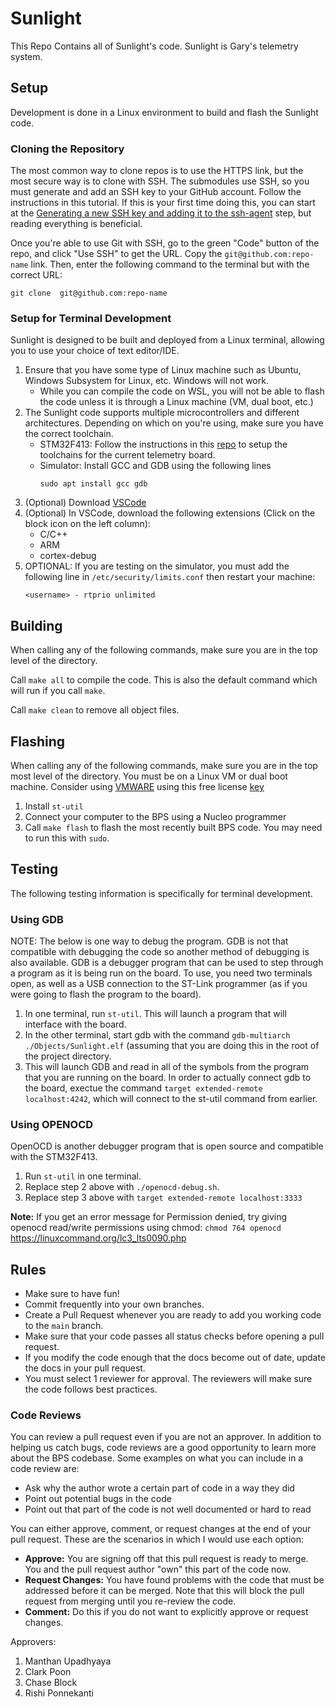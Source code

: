 # Sunlight
This Repo Contains all of Sunlight's code. Sunlight is Gary's telemetry system.

## Setup
Development is done in a Linux environment to build and flash the Sunlight code.

### Cloning the Repository
The most common way to clone repos is to use the HTTPS link, but the most secure way is to clone with SSH. The submodules use SSH, so you must generate and add an SSH key to your GitHub account. Follow the instructions in this tutorial. If this is your first time doing this, you can start at the [Generating a new SSH key and adding it to the ssh-agent](https://docs.github.com/en/github/authenticating-to-github/generating-a-new-ssh-key-and-adding-it-to-the-ssh-agent) step, but reading everything is beneficial.

Once you're able to use Git with SSH, go to the green "Code" button of the repo, and click "Use SSH" to get the URL. Copy the `git@github.com:repo-name` link. Then, enter the following command to the terminal but with the correct URL:

```
git clone  git@github.com:repo-name
```

### Setup for Terminal Development
Sunlight is designed to be built and deployed from a Linux terminal, allowing you to use your choice of text editor/IDE.
1. Ensure that you have some type of Linux machine such as Ubuntu, Windows Subsystem for Linux, etc. Windows will not work.
    - While you can compile the code on WSL, you will not be able to flash the code unless it is through a Linux machine (VM, dual boot, etc.)
2. The Sunlight code supports multiple microcontrollers and different architectures. Depending on which on you're using, make sure you have the correct toolchain.
    - STM32F413: Follow the instructions in this [repo](https://github.com/SijWoo/ARM-Toolchain-Setup) to setup the toolchains for the current telemetry board.
    - Simulator: Install GCC and GDB using the following lines
        ```
        sudo apt install gcc gdb
        ```
3. (Optional) Download [VSCode](https://code.visualstudio.com/)
4. (Optional) In VSCode, download the following extensions (Click on the block icon on the left column):
    - C/C++
    - ARM
    - cortex-debug
5. OPTIONAL: If you are testing on the simulator, you must add the following line in `/etc/security/limits.conf` then restart your machine:
    ```
    <username> - rtprio unlimited
    ```

## Building
When calling any of the following commands, make sure you are in the top level of the directory.

Call `make all` to compile the code. This is also the default command which will run if you call `make`.

Call `make clean` to remove all object files.

## Flashing
When calling any of the following commands, make sure you are in the top most level of the directory.
You must be on a Linux VM or dual boot machine. Consider using [VMWARE](https://kb.vmware.com/s/article/2057907) 
using this free license [key](https://gist.github.com/williamgh2019/cc2ad94cc18cb930a0aab42ed8d39e6f)

1. Install `st-util`
2. Connect your computer to the BPS using a Nucleo programmer
3. Call `make flash` to flash the most recently built BPS code. You may need to run this with `sudo`.

## Testing
The following testing information is specifically for terminal development.

### Using GDB
NOTE: The below is one way to debug the program. GDB is not that compatible with debugging the code so another method of debugging is also available.
GDB is a debugger program that can be used to step through a program as it is being run on the board. To use, you need two terminals open, as well as a USB connection to the ST-Link programmer (as if you were going to flash the program to the board). 
1. In one terminal, run ```st-util```. This will launch a program that will interface with the board. 
2. In the other terminal, start gdb with the command ```gdb-multiarch ./Objects/Sunlight.elf``` (assuming that you are doing this in the root of the project directory.
3. This will launch GDB and read in all of the symbols from the program that you are running on the board. In order to actually connect gdb to the board, exectue the command ```target extended-remote localhost:4242```, which will connect to the st-util command from earlier.

### Using OPENOCD
OpenOCD is another debugger program that is open source and compatible with the STM32F413. 
1. Run ```st-util``` in one terminal.
2. Replace step 2 above with ```./openocd-debug.sh```.
3. Replace step 3 above with ```target extended-remote localhost:3333```

**Note:** If you get an error message for Permission denied, try giving openocd read/write permissions using chmod: ```chmod 764 openocd```
https://linuxcommand.org/lc3_lts0090.php

## Rules
* Make sure to have fun!
* Commit frequently into your own branches. 
* Create a Pull Request whenever you are ready to add you working code to the `main` branch. 
* Make sure that your code passes all status checks before opening a pull request. 
* If you modify the code enough that the docs become out of date, update the docs in your pull request.
* You must select 1 reviewer for approval. The reviewers will make sure the code follows best practices.

### Code Reviews
You can review a pull request even if you are not an approver. In addition to helping us catch bugs, code reviews are a good opportunity to learn more about the BPS codebase. Some examples on what you can include in a code review are:
- Ask why the author wrote a certain part of code in a way they did
- Point out potential bugs in the code
- Point out that part of the code is not well documented or hard to read

You can either approve, comment, or request changes at the end of your pull request. These are the scenarios in which I would use each option:
- **Approve:** You are signing off that this pull request is ready to merge. You and the pull request author "own" this part of the code now.
- **Request Changes:** You have found problems with the code that must be addressed before it can be merged. Note that this will block the pull request from merging until you re-review the code.
- **Comment:** Do this if you do not want to explicitly approve or request changes.

Approvers:
1. Manthan Upadhyaya
2. Clark Poon
3. Chase Block
4. Rishi Ponnekanti
